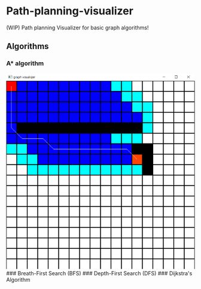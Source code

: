 # Path-planning-visualizer
(WIP) Path planning Visualizer for basic graph algorithms!
 
## Algorithms  
### A* algorithm
<img src="images/AStar.png">  
### Breath-First Search (BFS)  
### Depth-First Search (DFS)  
### Dijkstra's Algorithm  
